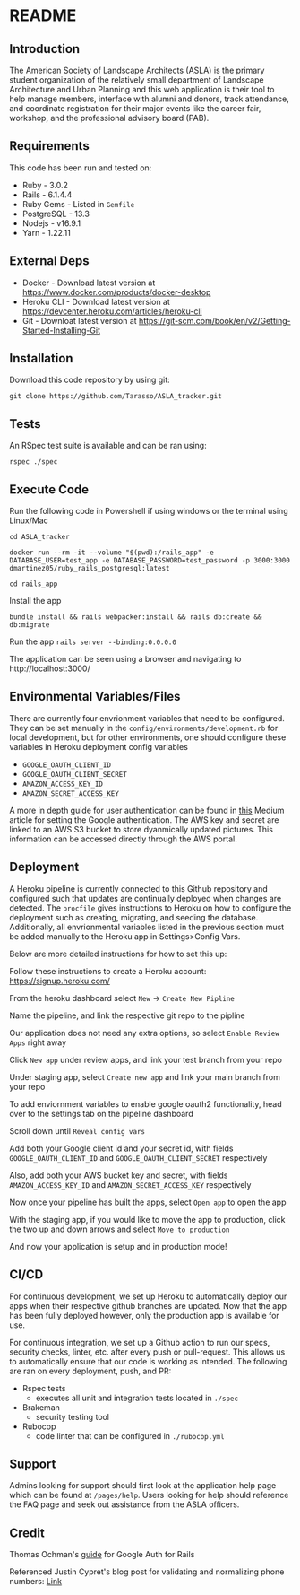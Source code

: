 # README

## Introduction ##

The American Society of Landscape Architects (ASLA) is the primary student organization of the relatively small department of Landscape Architecture and Urban Planning and this web application is their tool to help manage members, interface with alumni and donors, track attendance, and coordinate registration for their major events like the career fair, workshop, and the professional advisory board (PAB).

## Requirements ##

This code has been run and tested on:

* Ruby - 3.0.2
* Rails - 6.1.4.4
* Ruby Gems - Listed in `Gemfile`
* PostgreSQL - 13.3 
* Nodejs - v16.9.1
* Yarn - 1.22.11


## External Deps  ##

* Docker - Download latest version at https://www.docker.com/products/docker-desktop
* Heroku CLI - Download latest version at https://devcenter.heroku.com/articles/heroku-cli
* Git - Downloat latest version at https://git-scm.com/book/en/v2/Getting-Started-Installing-Git

## Installation ##

Download this code repository by using git:

 `git clone https://github.com/Tarasso/ASLA_tracker.git`


## Tests ##

An RSpec test suite is available and can be ran using:

  `rspec ./spec`

## Execute Code ##

Run the following code in Powershell if using windows or the terminal using Linux/Mac

  `cd ASLA_tracker`

  `docker run --rm -it --volume "$(pwd):/rails_app" -e DATABASE_USER=test_app -e DATABASE_PASSWORD=test_password -p 3000:3000 dmartinez05/ruby_rails_postgresql:latest`

  `cd rails_app`

Install the app

  `bundle install && rails webpacker:install && rails db:create && db:migrate`

Run the app
  `rails server --binding:0.0.0.0`

The application can be seen using a browser and navigating to http://localhost:3000/

## Environmental Variables/Files ##

There are currently four envrionment variables that need to be configured. They can be set manually in the `config/environments/development.rb` for local development, but for other environments, one should configure these variables in Heroku deployment config variables

* `GOOGLE_OAUTH_CLIENT_ID`
* `GOOGLE_OAUTH_CLIENT_SECRET`
* `AMAZON_ACCESS_KEY_ID`
* `AMAZON_SECRET_ACCESS_KEY`

A more in depth guide for user authentication can be found in [this](https://medium.com/craft-academy/encrypted-credentials-in-ruby-on-rails-9db1f36d8570) Medium article for setting the Google authentication. The AWS key and secret are linked to an AWS S3 bucket to store dyanmically updated pictures. This information can be accessed directly through the AWS portal.

## Deployment ##

A Heroku pipeline is currently connected to this Github repository and configured such that updates are continually deployed when changes are detected. The `procfile` gives instructions to Heroku on how to configure the deployment such as creating, migrating, and seeding the database. Additionally, all envrionmental variables listed in the previous section must be added manually to the Heroku app in Settings>Config Vars.

Below are more detailed instructions for how to set this up:

Follow these instructions to create a Heroku account: https://signup.heroku.com/

From the heroku dashboard select `New` -> `Create New Pipline`
 
Name the pipeline, and link the respective git repo to the pipline
 
Our application does not need any extra options, so select `Enable Review Apps` right away
 
Click `New app` under review apps, and link your test branch from your repo
 
Under staging app, select `Create new app` and link your main branch from your repo

To add enviornment variables to enable google oauth2 functionality, head over to the settings tab on the pipeline dashboard
 
Scroll down until `Reveal config vars`
 
Add both your Google client id and your secret id, with fields `GOOGLE_OAUTH_CLIENT_ID` and `GOOGLE_OAUTH_CLIENT_SECRET` respectively

Also, add both your AWS bucket key and secret, with fields `AMAZON_ACCESS_KEY_ID` and `AMAZON_SECRET_ACCESS_KEY` respectively
 
Now once your pipeline has built the apps, select `Open app` to open the app
 
With the staging app, if you would like to move the app to production, click the two up and down arrows and select `Move to production`
 
And now your application is setup and in production mode!


## CI/CD ##

For continuous development, we set up Heroku to automatically deploy our apps when their respective github branches are updated. Now that the app has been fully deployed however, only the production app is available for use.

For continuous integration, we set up a Github action to run our specs, security checks, linter, etc. after every push or pull-request. This allows us to automatically ensure that our code is working as intended. The following are ran on every deployment, push, and PR:
* Rspec tests
  * executes all unit and integration tests located in `./spec`
* Brakeman
  * security testing tool 
* Rubocop
  * code linter that can be configured in `./rubocop.yml`

## Support ##

Admins looking for support should first look at the application help page which can be found at `/pages/help`.
Users looking for help should reference the FAQ page and seek out assistance from the ASLA officers.

## Credit ##

Thomas Ochman's [guide](https://medium.com/craft-academy/encrypted-credentials-in-ruby-on-rails-9db1f36d8570) for Google Auth for Rails

Referenced Justin Cypret's blog post for validating and normalizing phone numbers: [Link](https://justincypret.com/blog/validating-normalizing-and-formatting-phone-numbers-in-rails)



